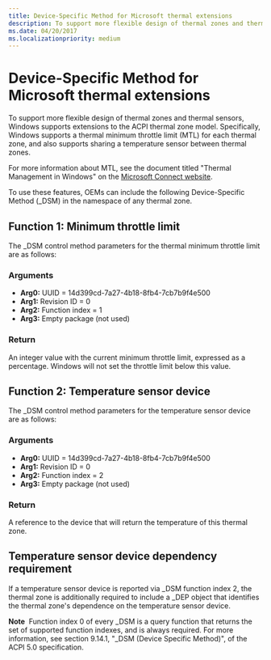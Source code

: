 ```yaml
---
title: Device-Specific Method for Microsoft thermal extensions
description: To support more flexible design of thermal zones and thermal sensors, Windows supports extensions to the ACPI thermal zone model.
ms.date: 04/20/2017
ms.localizationpriority: medium
---
```


# Device-Specific Method for Microsoft thermal extensions


To support more flexible design of thermal zones and thermal sensors, Windows supports extensions to the ACPI thermal zone model. Specifically, Windows supports a thermal minimum throttle limit (MTL) for each thermal zone, and also supports sharing a temperature sensor between thermal zones.

For more information about MTL, see the document titled "Thermal Management in Windows" on the [Microsoft Connect website](/collaborate/connect-redirect?DownloadID=48106).

To use these features, OEMs can include the following Device-Specific Method (\_DSM) in the namespace of any thermal zone.

## Function 1: Minimum throttle limit


The \_DSM control method parameters for the thermal minimum throttle limit are as follows:

### Arguments

-   **Arg0:** UUID = 14d399cd-7a27-4b18-8fb4-7cb7b9f4e500
-   **Arg1:** Revision ID = 0
-   **Arg2:** Function index = 1
-   **Arg3:** Empty package (not used)

### Return

An integer value with the current minimum throttle limit, expressed as a percentage. Windows will not set the throttle limit below this value.
## Function 2: Temperature sensor device


The \_DSM control method parameters for the temperature sensor device are as follows:

### Arguments

-   **Arg0:** UUID = 14d399cd-7a27-4b18-8fb4-7cb7b9f4e500
-   **Arg1:** Revision ID = 0
-   **Arg2:** Function index = 2
-   **Arg3:** Empty package (not used)

### Return

A reference to the device that will return the temperature of this thermal zone.
## Temperature sensor device dependency requirement


If a temperature sensor device is reported via \_DSM function index 2, the thermal zone is additionally required to include a \_DEP object that identifies the thermal zone's dependence on the temperature sensor device.

**Note**  Function index 0 of every \_DSM is a query function that returns the set of supported function indexes, and is always required. For more information, see section 9.14.1, "\_DSM (Device Specific Method)", of the ACPI 5.0 specification.

 

 

